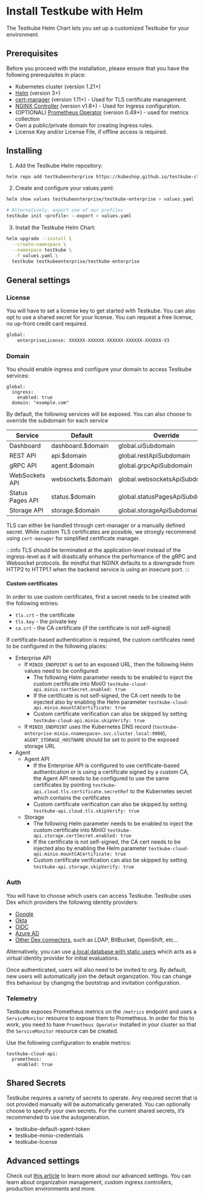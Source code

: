 # Install Testkube with Helm

The Testkube Helm Chart lets you set up a customized Testkube for your environment.

## Prerequisites

Before you proceed with the installation, please ensure that you have the following prerequisites in place:

- Kubernetes cluster (version 1.21+)
- [Helm](https://helm.sh/docs/intro/quickstart/) (version 3+)
- [cert-manager](https://cert-manager.io/docs/installation/) (version 1.11+) - Used for TLS certificate management.
- [NGINX Controller](https://kubernetes.github.io/ingress-nginx/user-guide/nginx-configuration/) (version v1.8+) - Used for Ingress configuration.
- (OPTIONAL) [Prometheus Operator](https://github.com/prometheus-operator/prometheus-operator) (version 0.49+) - used for metrics collection
- Own a public/private domain for creating Ingress rules.
- License Key and/or License File, if offline access is required.

## Installing

1. Add the Testkube Helm repository:

```bash
helm repo add testkubeenterprise https://kubeshop.github.io/testkube-cloud-charts
```

2. Create and configure your values.yaml:

```bash
helm show values testkubeenterprise/testkube-enterprise > values.yaml

# Alternatively, export one of our profiles
testkube init <profile> --export > values.yaml
```

3. Install the Testkube Helm Chart:

```bash
helm upgrade --install \
  --create-namespace \
  --namespace testkube \
   -f values.yaml \
  testkube testkubeenterprise/testkube-enterprise
```

## General settings

### License

You will have to set a license key to get started with Testkube. You can also opt to use a shared secret for your license. You can request a free license, no up-front credit card required.

```bash
global:
	enterpriseLicense: XXXXXX-XXXXXX-XXXXXX-XXXXXX-XXXXXX-V3
```

### Domain

You should enable ingress and configure your domain to access Testkube services:

```
global:
  ingress:
    enabled: true
  domain: "example.com"
```

By default, the following services will be exposed. You can also choose to override the subdomain for each service

| Service          | Default            | Override                       |
| ---------------- | ------------------ | ------------------------------ |
| Dashboard        | dashboard.$domain  | global.uiSubdomain             |
| REST API         | api.$domain        | global.restApiSubdomain        |
| gRPC API         | agent.$domain      | global.grpcApiSubdomain        |
| WebSockets API   | websockets.$domain | global.websocketsApiSubdomain  |
| Status Pages API | status.$domain     | global.statusPagesApiSubdomain |
| Storage API      | storage.$domain    | global.storageApiSubdomain     |

TLS can either be handled through cert-manager or a manually defined secret. While custom TLS certificates are possible, we strongly recommend using `cert-manager` for simplified certificate manager.

:::info
TLS should be terminated at the application-level instead of the ingress-level as it will drastically enhance the performance of the gRPC and Websocket protocols. Be mindful that NGINX defaults to a downgrade from HTTP2 to HTTP1.1 when the backend service is using an insecure port.
:::

#### Custom certificates

In order to use custom certificates, first a secret needs to be created with the following entries:

- `tls.crt` - the certificate
- `tls.key` - the private key
- `ca.crt` - the CA certificate (if the certificate is not self-signed)

If certificate-based authentication is required, the custom certificates need to be configured in the following places:

- Enterprise API
  - If `MINIO_ENDPOINT` is set to an exposed URL, then the following Helm values need to be configured:
    - The following Helm parameter needs to be enabled to inject the custom certificate into MinIO `testkube-cloud-api.minio.certSecret.enabled: true`
    - If the certificate is not self-signed, the CA cert needs to be injected also by enabling the Helm parameter `testkube-cloud-api.minio.mountCACertificate: true`
    - Custom certificate verification can also be skipped by setting `testkube-cloud-api.minio.skipVerify: true`
  - If `MINIO_ENDPOINT` uses the Kubernetes DNS record (`testkube-enterprise-minio.<namespace>.svc.cluster.local:9000`), `AGENT_STORAGE_HOSTNAME` should be set to point to the exposed storage URL
- Agent
  - Agent API
    - If the Enterprise API is configured to use certificate-based authentication or is using a certificate signed by a custom CA, the Agent API needs to be configured to use the same certificates by pointing `testkube-api.cloud.tls.certificate.secretRef` to the Kubernetes secret which contains the certificates
    - Custom certificate verification can also be skipped by setting `testkube-api.cloud.tls.skipVerify: true`
  - Storage
    - The following Helm parameter needs to be enabled to inject the custom certificate into MinIO `testkube-api.storage.certSecret.enabled: true`
    - If the certificate is not self-signed, the CA cert needs to be injected also by enabling the Helm parameter `testkube-cloud-api.minio.mountCACertificate: true`
    - Custom certificate verification can also be skipped by setting `testkube-api.storage.skipVerify: true`

### Auth

You will have to choose which users can access Testkube. Testkube uses Dex which providers the following identity providers:

- [Google](https://docs.testkube.io/testkube-pro-on-prem/articles/auth/#google)
- [Okta](https://docs.testkube.io/testkube-pro-on-prem/articles/auth/#azure-ad)
- [OIDC](https://docs.testkube.io/testkube-pro-on-prem/articles/auth/#okta)
- [Azure AD](https://docs.testkube.io/testkube-pro-on-prem/articles/auth/#azure-ad)
- [Other Dex connectors](https://dexidp.io/docs/connectors/), such as LDAP, BitBucket, OpenShift, etc…

Alternatively, you can use [a local database with static users](https://docs.testkube.io/testkube-pro-on-prem/articles/auth/#static-users) which acts as a virtual identity provider for initial evaluations.

Once authenticated, users will also need to be invited to org. By default, new users will automatically join the default organization. You can change this behaviour by changing the bootstrap and invitation configuration.

### Telemetry

Testkube exposes Prometheus metrics on the `/metrics` endpoint and uses a `ServiceMonitor` resource to expose them to Prometheus. In order for this to work, you need to have `Prometheus Operator` installed in your cluster so that the `ServiceMonitor` resource can be created.

Use the following configuration to enable metrics:

```helm
testkube-cloud-api:
  prometheus:
    enabled: true
```

## Shared Secrets

Testkube requires a variety of secrets to operate. Any required secret that is not provided manually will be automatically generated. You can optionally choose to specify your own secrets. For the current shared secrets, it’s recommended to use the autogeneration.

- testkube-default-agent-token
- testkube-minio-credentials
- testkube-license

[license]: https://testkube.io/download

## Advanced settings

Check out [this article][advanced] to learn more about our advanced settings. You can learn about organization management, custom ingress controllers, production environments and more.

[advanced]: /articles/install/advanced-install
